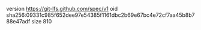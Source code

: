 version https://git-lfs.github.com/spec/v1
oid sha256:09331c985f652dee97e54385f1161dbc2b69e67bc4e72cf7aa45b8b788e47adf
size 810
